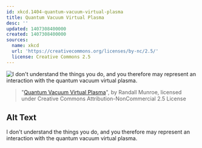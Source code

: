 ```yaml
---
id: xkcd.1404-quantum-vacuum-virtual-plasma
title: Quantum Vacuum Virtual Plasma
desc: ''
updated: 1407308400000
created: 1407308400000
sources:
  name: xkcd
  url: 'https://creativecommons.org/licenses/by-nc/2.5/'
  license: Creative Commons 2.5
---
```

![I don't understand the things you do, and you therefore may represent an interaction with the quantum vacuum virtual plasma.](https://imgs.xkcd.com/comics/quantum_vacuum_virtual_plasma.png)
> "[Quantum Vacuum Virtual Plasma](https://xkcd.com/1404/)", by Randall Munroe, licensed under Creative Commons Attribution-NonCommercial 2.5 License

## Alt Text
I don't understand the things you do, and you therefore may represent an interaction with the quantum vacuum virtual plasma.
